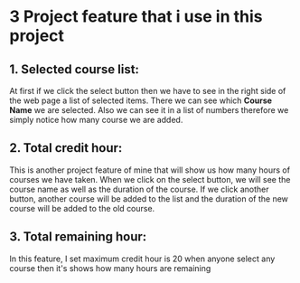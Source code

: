 # **3 Project feature that i use in this project**
## 1. Selected course list: 
At first if we click the select button then we have to see in the right side of the web page a list of selected items. There we can see which **Course Name** we are selected. Also we can see it in a list of numbers therefore we simply notice how many course we are added.

## 2. Total credit hour: 
This is another project feature of mine that will show us how many hours of courses we have taken. When we click on the select button, we will see the course name as well as the duration of the course. If we click another button, another course will be added to the list and the duration of the new course will be added to the old course.
## 3. Total remaining hour:
In this feature, I set maximum credit hour is 20 when anyone select any course then  it's shows how many hours are remaining 

